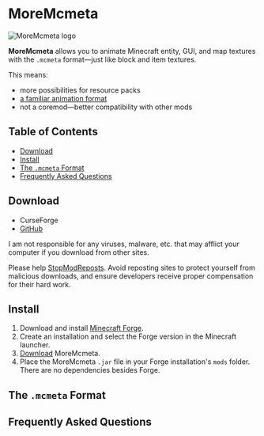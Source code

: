 # MoreMcmeta
![MoreMcmeta logo](https://github.com/soir20/MoreMcmeta/blob/main/src/main/resources/moremcmeta-logo-black.png?raw=true)

**MoreMcmeta** allows you to animate Minecraft entity, GUI, and map textures with the `.mcmeta` format—just like block and item textures.

This means:
* more possibilities for resource packs
* [a familiar animation format](#the-mcmeta-format)
* not a coremod—better compatibility with other mods

## Table of Contents
* [Download](#download)
* [Install](#install)
* [The `.mcmeta` Format](#the-mcmeta-format)
* [Frequently Asked Questions](#frequently-asked-questions)

## Download
* CurseForge
* [GitHub](https://github.com/soir20/MoreMcmeta/releases)

I am not responsible for any viruses, malware, etc. that may afflict your computer if you download from other sites.

Please help [StopModReposts](https://stopmodreposts.org/). Avoid reposting sites to protect yourself from malicious downloads, and ensure developers receive proper compensation for their hard work.

## Install
1. Download and install [Minecraft Forge](http://files.minecraftforge.net/).
2. Create an installation and select the Forge version in the Minecraft launcher.
3. [Download](#download) MoreMcmeta.
4. Place the MoreMcmeta `.jar` file in your Forge installation's `mods` folder. There are no dependencies besides Forge.

## The `.mcmeta` Format

## Frequently Asked Questions